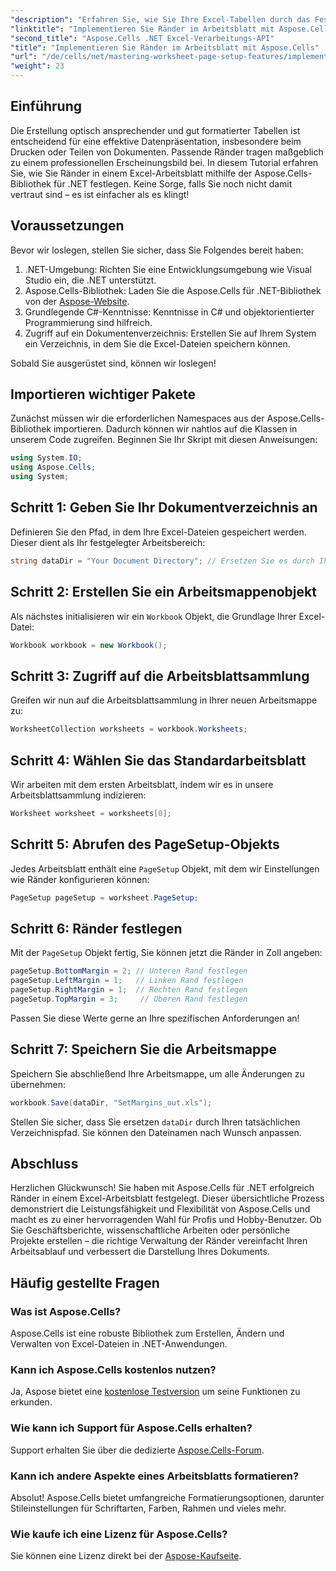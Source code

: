 ```yaml
---
"description": "Erfahren Sie, wie Sie Ihre Excel-Tabellen durch das Festlegen von Rändern mithilfe der Aspose.Cells-Bibliothek für .NET optimieren. Dieses Schritt-für-Schritt-Tutorial vereinfacht den Prozess und verleiht Ihrer Datenpräsentation ein professionelles und elegantes Aussehen."
"linktitle": "Implementieren Sie Ränder im Arbeitsblatt mit Aspose.Cells"
"second_title": "Aspose.Cells .NET Excel-Verarbeitungs-API"
"title": "Implementieren Sie Ränder im Arbeitsblatt mit Aspose.Cells"
"url": "/de/cells/net/mastering-worksheet-page-setup-features/implement-margins-in-worksheet/"
"weight": 23
---
```


## Einführung

Die Erstellung optisch ansprechender und gut formatierter Tabellen ist entscheidend für eine effektive Datenpräsentation, insbesondere beim Drucken oder Teilen von Dokumenten. Passende Ränder tragen maßgeblich zu einem professionellen Erscheinungsbild bei. In diesem Tutorial erfahren Sie, wie Sie Ränder in einem Excel-Arbeitsblatt mithilfe der Aspose.Cells-Bibliothek für .NET festlegen. Keine Sorge, falls Sie noch nicht damit vertraut sind – es ist einfacher als es klingt!

## Voraussetzungen

Bevor wir loslegen, stellen Sie sicher, dass Sie Folgendes bereit haben:

1. .NET-Umgebung: Richten Sie eine Entwicklungsumgebung wie Visual Studio ein, die .NET unterstützt.
2. Aspose.Cells-Bibliothek: Laden Sie die Aspose.Cells für .NET-Bibliothek von der [Aspose-Website](https://releases.aspose.com/cells/net/).
3. Grundlegende C#-Kenntnisse: Kenntnisse in C# und objektorientierter Programmierung sind hilfreich.
4. Zugriff auf ein Dokumentenverzeichnis: Erstellen Sie auf Ihrem System ein Verzeichnis, in dem Sie die Excel-Dateien speichern können.

Sobald Sie ausgerüstet sind, können wir loslegen!

## Importieren wichtiger Pakete

Zunächst müssen wir die erforderlichen Namespaces aus der Aspose.Cells-Bibliothek importieren. Dadurch können wir nahtlos auf die Klassen in unserem Code zugreifen. Beginnen Sie Ihr Skript mit diesen Anweisungen:

```csharp
using System.IO;
using Aspose.Cells;
using System;
```

## Schritt 1: Geben Sie Ihr Dokumentverzeichnis an

Definieren Sie den Pfad, in dem Ihre Excel-Dateien gespeichert werden. Dieser dient als Ihr festgelegter Arbeitsbereich:

```csharp
string dataDir = "Your Document Directory"; // Ersetzen Sie es durch Ihren tatsächlichen Pfad
```

## Schritt 2: Erstellen Sie ein Arbeitsmappenobjekt

Als nächstes initialisieren wir ein `Workbook` Objekt, die Grundlage Ihrer Excel-Datei:

```csharp
Workbook workbook = new Workbook();
```

## Schritt 3: Zugriff auf die Arbeitsblattsammlung

Greifen wir nun auf die Arbeitsblattsammlung in Ihrer neuen Arbeitsmappe zu:

```csharp
WorksheetCollection worksheets = workbook.Worksheets;
```

## Schritt 4: Wählen Sie das Standardarbeitsblatt

Wir arbeiten mit dem ersten Arbeitsblatt, indem wir es in unsere Arbeitsblattsammlung indizieren:

```csharp
Worksheet worksheet = worksheets[0];
```

## Schritt 5: Abrufen des PageSetup-Objekts

Jedes Arbeitsblatt enthält eine `PageSetup` Objekt, mit dem wir Einstellungen wie Ränder konfigurieren können:

```csharp
PageSetup pageSetup = worksheet.PageSetup;
```

## Schritt 6: Ränder festlegen

Mit der `PageSetup` Objekt fertig, Sie können jetzt die Ränder in Zoll angeben:

```csharp
pageSetup.BottomMargin = 2; // Unteren Rand festlegen
pageSetup.LeftMargin = 1;   // Linken Rand festlegen
pageSetup.RightMargin = 1;  // Rechten Rand festlegen
pageSetup.TopMargin = 3;     // Oberen Rand festlegen
```

Passen Sie diese Werte gerne an Ihre spezifischen Anforderungen an!

## Schritt 7: Speichern Sie die Arbeitsmappe

Speichern Sie abschließend Ihre Arbeitsmappe, um alle Änderungen zu übernehmen:

```csharp
workbook.Save(dataDir, "SetMargins_out.xls");
```

Stellen Sie sicher, dass Sie ersetzen `dataDir` durch Ihren tatsächlichen Verzeichnispfad. Sie können den Dateinamen nach Wunsch anpassen.

## Abschluss

Herzlichen Glückwunsch! Sie haben mit Aspose.Cells für .NET erfolgreich Ränder in einem Excel-Arbeitsblatt festgelegt. Dieser übersichtliche Prozess demonstriert die Leistungsfähigkeit und Flexibilität von Aspose.Cells und macht es zu einer hervorragenden Wahl für Profis und Hobby-Benutzer. Ob Sie Geschäftsberichte, wissenschaftliche Arbeiten oder persönliche Projekte erstellen – die richtige Verwaltung der Ränder vereinfacht Ihren Arbeitsablauf und verbessert die Darstellung Ihres Dokuments.

## Häufig gestellte Fragen

### Was ist Aspose.Cells?  
Aspose.Cells ist eine robuste Bibliothek zum Erstellen, Ändern und Verwalten von Excel-Dateien in .NET-Anwendungen.

### Kann ich Aspose.Cells kostenlos nutzen?  
Ja, Aspose bietet eine [kostenlose Testversion](https://releases.aspose.com/) um seine Funktionen zu erkunden.

### Wie kann ich Support für Aspose.Cells erhalten?  
Support erhalten Sie über die dedizierte [Aspose.Cells-Forum](https://forum.aspose.com/c/cells/9).

### Kann ich andere Aspekte eines Arbeitsblatts formatieren?  
Absolut! Aspose.Cells bietet umfangreiche Formatierungsoptionen, darunter Stileinstellungen für Schriftarten, Farben, Rahmen und vieles mehr.

### Wie kaufe ich eine Lizenz für Aspose.Cells?  
Sie können eine Lizenz direkt bei der [Aspose-Kaufseite](https://purchase.aspose.com/buy).